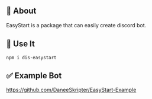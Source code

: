 ## 🤖 About 
EasyStart is a package that can easily create discord bot.
## 📝 Use It
```
npm i dis-easystart
```
## ✅ Example Bot
https://github.com/DaneeSkripter/EasyStart-Example
